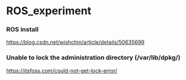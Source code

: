# ROS_experiment

### ROS install
https://blog.csdn.net/wishchin/article/details/50635699

### Unable to lock the administration directory (/var/lib/dpkg/)

https://itsfoss.com/could-not-get-lock-error/
